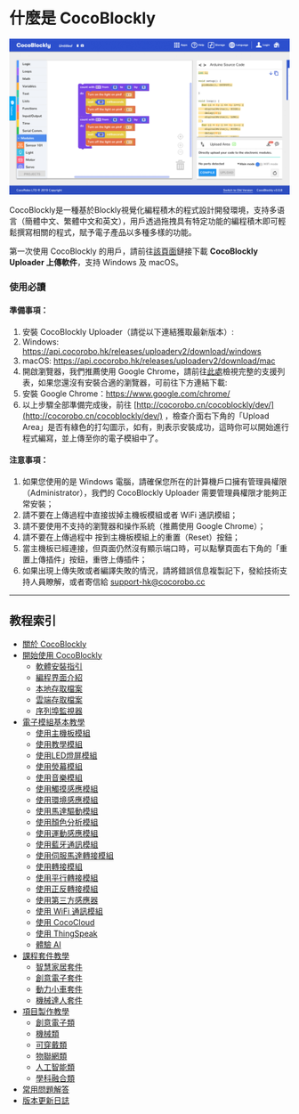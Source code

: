 # 什麼是 CocoBlockly

![](/media/about-cocoblockly-308.jpg)

CocoBlockly是一種基於Blockly視覺化編程積木的程式設計開發環境，支持多语言（簡體中文、繁體中文和英文），用戶透過拖拽具有特定功能的編程積木即可輕鬆撰寫相關的程式，賦予電子產品以多種多樣的功能。

第一次使用 CocoBlockly 的用戶，請前往[該頁面](/getting-started/info)鏈接下載 **CocoBlockly Uploader 上傳軟件**，支持 Windows 及 macOS。
### 使用必讀

#### 準備事項： 

1. 安裝 CocoBlockly Uploader（請從以下連結獲取最新版本）:
  1. Windows: https://api.cocorobo.hk/releases/uploaderv2/download/windows
  2. macOS: https://api.cocorobo.hk/releases/uploaderv2/download/mac
2. 開啟瀏覽器，我們推薦使用 Google Chrome，請前往[此處](/#/getting-started/info?id=cocoblockly-uploader)檢視完整的支援列表，如果您還沒有安裝合適的瀏覽器，可前往下方連結下載:
  1. 安裝 Google Chrome：https://www.google.com/chrome/
3. 以上步驟全部準備完成後，前往 [http://cocorobo.cn/cocoblockly/dev/](http://cocorobo.cn/cocoblockly/dev/) ，檢查介面右下角的「Upload Area」是否有綠色的打勾圖示，如有，則表示安裝成功，這時你可以開始進行程式編寫，並上傳至你的電子模組中了。

#### 注意事項：

1. 如果您使用的是 Windows 電腦，請確保您所在的計算機戶口擁有管理員權限（Administrator），我們的 CocoBlockly Uploader 需要管理員權限才能夠正常安裝；
2. 請不要在上傳過程中直接拔掉主機板模組或者 WiFi 通訊模組；
3. 請不要使用不支持的瀏覽器和操作系統（推薦使用 Google Chrome）；
4. 請不要在上傳過程中 按到主機板模組上的重置（Reset）按鈕；
5. 當主機板已經連接，但頁面仍然沒有顯示端口時，可以點擊頁面右下角的「重置上傳插件」按鈕，重啓上傳插件；
6. 如果出現上傳失敗或者編譯失敗的情況，請將錯誤信息複製記下，發給技術支持人員瞭解，或者寄信給 support-hk@cocorobo.cc

---

## 教程索引

- [關於 CocoBlockly](index)
- [開始使用 CocoBlockly](/getting-started/info)
	- [軟體安裝指引](/getting-started/installation)
	- [編程界面介紹](/getting-started/gui)
	- [本地存取檔案](/getting-started/local-storage)
	- [雲端存取檔案](/getting-started/cloud-storage)
	- [序列埠監視器](/getting-started/serial-monitor)
- [電子模組基本教學](/cocomod/overview)
	- [使用主機板模組](/cocomod/main-controller)
	- [使用教學模組](/cocomod/sensor-101)
	- [使用LED燈屏模組 ](/cocomod/led-matrix)
	- [使用熒幕模組](/cocomod/screen)
	- [使用音樂模組](/cocomod/music)
	- [使用觸摸感應模組](/cocomod/touch)
	- [使用環境感應模組](/cocomod/environment)
	- [使用馬達驅動模組](/cocomod/motor-driver)
	- [使用顏色分析模組](/cocomod/color-analyzer)
	- [使用運動感應模組](/cocomod/motion)
	- [使用藍牙通訊模組](/cocomod/bluetooth)
	- [使用伺服馬達轉接模組](/cocomod/servo)
	- [使用轉接模組](/cocomod/hub)
	- [使用平行轉接模組](/cocomod/horizontal-adapter)
	- [使用正反轉接模組](/cocomod/reversed-adapter)
	- [使用第三方感應器](/cocomod/3rd-party)
	- [使用 WiFi 通訊模組](/cocomod/wifi)
	- [使用 CocoCloud](/cocomod/coco-cloud)
	- [使用 ThingSpeak](/cocomod/thingspeak)
	- [體驗 AI](/getting-started/ai)
- [課程套件教學](/kit/overview)
	- [智慧家居套件](/kit/smart-home)
	- [創意電子套件](/kit/creative-electronics)
	- [動力小車套件](/kit/robot-car)
	- [機械達人套件](/kit/robot-arm)
- [項目製作教學](/projects/overview)
	- [創意電子類](/projects/creative-electronics)
	- [機械類](/projects/mechanical-device)
	- [可穿戴類](/projects/wearable-device)
	- [物聯網類](/projects/iot)
	- [人工智能類](/projects/ai)
	- [學科融合類](/projects/interdisciplinary)
- [常用問題解答](faq) 
- [版本更新日誌](changelog) 
